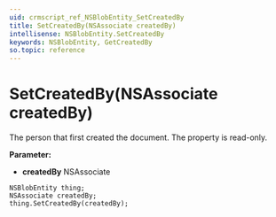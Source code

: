 ```yaml
---
uid: crmscript_ref_NSBlobEntity_SetCreatedBy
title: SetCreatedBy(NSAssociate createdBy)
intellisense: NSBlobEntity.SetCreatedBy
keywords: NSBlobEntity, GetCreatedBy
so.topic: reference
---
```


# SetCreatedBy(NSAssociate createdBy)

The person that first created the document. The property is read-only.

**Parameter:** 
 - **createdBy** NSAssociate

```crmscript
NSBlobEntity thing;
NSAssociate createdBy;
thing.SetCreatedBy(createdBy);
```

